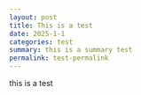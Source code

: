 ```yaml
---
layout: post
title: This is a test
date: 2025-1-1
categories: test
summary: this is a summary test
permalink: test-permalink
---
```


this is a test